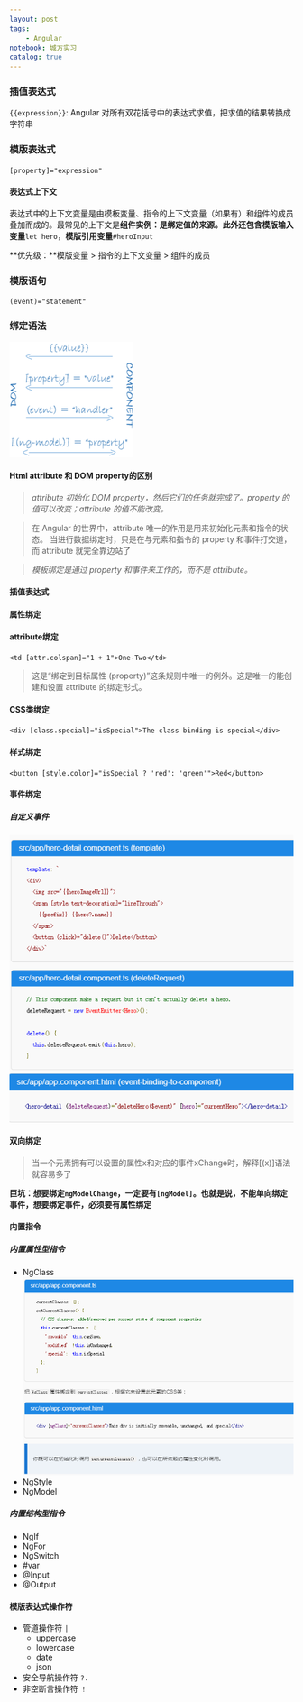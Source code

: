 ```yaml
---
layout: post
tags: 
    - Angular
notebook: 城方实习
catalog: true
---
```



### 插值表达式
`{{expression}}`: Angular 对所有双花括号中的表达式求值，把求值的结果转换成字符串
### 模版表达式
`[property]="expression"`
#### 表达式上下文
表达式中的上下文变量是由模板变量、指令的上下文变量（如果有）和组件的成员叠加而成的。最常见的上下文是**组件实例：**是绑定值的来源。此外还包含**模版输入变量**`let hero`，**模版引用变量**`#heroInput`

**优先级：**模版变量 > 指令的上下文变量 > 组件的成员
### 模版语句
`(event)="statement"`
### 绑定语法
![Alt text](../img/in-post/angular/bindMethod.png)
#### Html attribute 和 DOM property的区别
>*attribute 初始化 DOM property，然后它们的任务就完成了。property 的值可以改变；attribute 的值不能改变。*

>在 Angular 的世界中，attribute 唯一的作用是用来初始化元素和指令的状态。 当进行数据绑定时，只是在与元素和指令的 property 和事件打交道，而 attribute 就完全靠边站了

>*模板绑定是通过 property 和事件来工作的，而不是 attribute。*
#### 插值表达式
#### 属性绑定
#### attribute绑定
`<td [attr.colspan]="1 + 1">One-Two</td>`
>这是“绑定到目标属性 (property)”这条规则中唯一的例外。这是唯一的能创建和设置 attribute 的绑定形式。
#### CSS类绑定
`<div [class.special]="isSpecial">The class binding is special</div>`
#### 样式绑定
`<button [style.color]="isSpecial ? 'red': 'green'">Red</button>`
#### 事件绑定
##### 自定义事件
![Alt text](../img/in-post/angular/1504594905699.png)
![Alt text](../img/in-post/angular/1504594920785.png)
#### 双向绑定

>当一个元素拥有可以设置的属性x和对应的事件xChange时，解释[(x)]语法就容易多了

**巨坑：想要绑定`ngModelChange`，一定要有`[ngModel]`。也就是说，不能单向绑定事件，想要绑定事件，必须要有属性绑定**

#### 内置指令
##### 内置属性型指令
- NgClass
![Alt text](../img/in-post/angular/1504595778058.png)
- NgStyle
- NgModel
##### 内置结构型指令
- NgIf
- NgFor
- NgSwitch
- \#var
- @Input
- @Output
#### 模版表达式操作符
- 管道操作符 `|`
    - uppercase
    - lowercase
    - date
    - json
- 安全导航操作符 `?.`
- 非空断言操作符 `！`